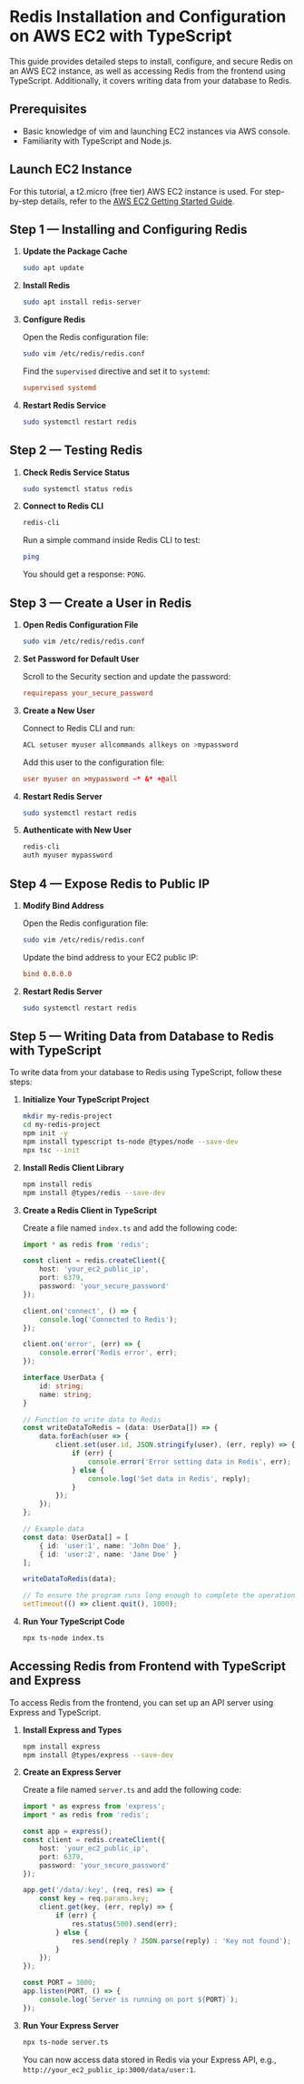 # Redis Installation and Configuration on AWS EC2 with TypeScript

This guide provides detailed steps to install, configure, and secure Redis on an AWS EC2 instance, as well as accessing Redis from the frontend using TypeScript. Additionally, it covers writing data from your database to Redis.

## Prerequisites
- Basic knowledge of vim and launching EC2 instances via AWS console.
- Familiarity with TypeScript and Node.js.

## Launch EC2 Instance
For this tutorial, a t2.micro (free tier) AWS EC2 instance is used. For step-by-step details, refer to the [AWS EC2 Getting Started Guide](https://docs.aws.amazon.com/AWSEC2/latest/UserGuide/EC2_GetStarted.html).

## Step 1 — Installing and Configuring Redis

1. **Update the Package Cache**

    ```sh
    sudo apt update
    ```

2. **Install Redis**

    ```sh
    sudo apt install redis-server
    ```

3. **Configure Redis**

    Open the Redis configuration file:

    ```sh
    sudo vim /etc/redis/redis.conf
    ```

    Find the `supervised` directive and set it to `systemd`:

    ```conf
    supervised systemd
    ```

4. **Restart Redis Service**

    ```sh
    sudo systemctl restart redis
    ```

## Step 2 — Testing Redis

1. **Check Redis Service Status**

    ```sh
    sudo systemctl status redis
    ```

2. **Connect to Redis CLI**

    ```sh
    redis-cli
    ```

    Run a simple command inside Redis CLI to test:

    ```sh
    ping
    ```

    You should get a response: `PONG`.

## Step 3 — Create a User in Redis

1. **Open Redis Configuration File**

    ```sh
    sudo vim /etc/redis/redis.conf
    ```

2. **Set Password for Default User**

    Scroll to the Security section and update the password:

    ```conf
    requirepass your_secure_password
    ```

3. **Create a New User**

    Connect to Redis CLI and run:

    ```sh
    ACL setuser myuser allcommands allkeys on >mypassword
    ```

    Add this user to the configuration file:

    ```conf
    user myuser on >mypassword ~* &* +@all
    ```

4. **Restart Redis Server**

    ```sh
    sudo systemctl restart redis
    ```

5. **Authenticate with New User**

    ```sh
    redis-cli
    auth myuser mypassword
    ```

## Step 4 — Expose Redis to Public IP

1. **Modify Bind Address**

    Open the Redis configuration file:

    ```sh
    sudo vim /etc/redis/redis.conf
    ```

    Update the bind address to your EC2 public IP:

    ```conf
    bind 0.0.0.0
    ```

2. **Restart Redis Server**

    ```sh
    sudo systemctl restart redis
    ```

## Step 5 — Writing Data from Database to Redis with TypeScript

To write data from your database to Redis using TypeScript, follow these steps:

1. **Initialize Your TypeScript Project**

    ```sh
    mkdir my-redis-project
    cd my-redis-project
    npm init -y
    npm install typescript ts-node @types/node --save-dev
    npx tsc --init
    ```

2. **Install Redis Client Library**

    ```sh
    npm install redis
    npm install @types/redis --save-dev
    ```

3. **Create a Redis Client in TypeScript**

    Create a file named `index.ts` and add the following code:

    ```typescript
    import * as redis from 'redis';

    const client = redis.createClient({
        host: 'your_ec2_public_ip',
        port: 6379,
        password: 'your_secure_password'
    });

    client.on('connect', () => {
        console.log('Connected to Redis');
    });

    client.on('error', (err) => {
        console.error('Redis error', err);
    });

    interface UserData {
        id: string;
        name: string;
    }

    // Function to write data to Redis
    const writeDataToRedis = (data: UserData[]) => {
        data.forEach(user => {
            client.set(user.id, JSON.stringify(user), (err, reply) => {
                if (err) {
                    console.error('Error setting data in Redis', err);
                } else {
                    console.log('Set data in Redis', reply);
                }
            });
        });
    };

    // Example data
    const data: UserData[] = [
        { id: 'user:1', name: 'John Doe' },
        { id: 'user:2', name: 'Jane Doe' }
    ];

    writeDataToRedis(data);

    // To ensure the program runs long enough to complete the operations
    setTimeout(() => client.quit(), 1000);
    ```

4. **Run Your TypeScript Code**

    ```sh
    npx ts-node index.ts
    ```

## Accessing Redis from Frontend with TypeScript and Express

To access Redis from the frontend, you can set up an API server using Express and TypeScript.

1. **Install Express and Types**

    ```sh
    npm install express
    npm install @types/express --save-dev
    ```

2. **Create an Express Server**

    Create a file named `server.ts` and add the following code:

    ```typescript
    import * as express from 'express';
    import * as redis from 'redis';

    const app = express();
    const client = redis.createClient({
        host: 'your_ec2_public_ip',
        port: 6379,
        password: 'your_secure_password'
    });

    app.get('/data/:key', (req, res) => {
        const key = req.params.key;
        client.get(key, (err, reply) => {
            if (err) {
                res.status(500).send(err);
            } else {
                res.send(reply ? JSON.parse(reply) : 'Key not found');
            }
        });
    });

    const PORT = 3000;
    app.listen(PORT, () => {
        console.log(`Server is running on port ${PORT}`);
    });
    ```

3. **Run Your Express Server**

    ```sh
    npx ts-node server.ts
    ```

    You can now access data stored in Redis via your Express API, e.g., `http://your_ec2_public_ip:3000/data/user:1`.

